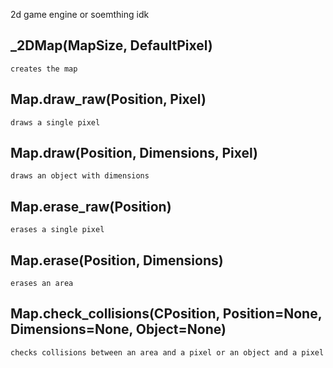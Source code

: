 2d game engine or soemthing idk

## _2DMap(MapSize, DefaultPixel)
	creates the map

## Map.draw_raw(Position, Pixel)
	draws a single pixel

## Map.draw(Position, Dimensions, Pixel)
	draws an object with dimensions

## Map.erase_raw(Position)
	erases a single pixel

## Map.erase(Position, Dimensions)
	erases an area

## Map.check_collisions(CPosition, Position=None, Dimensions=None, Object=None)
	checks collisions between an area and a pixel or an object and a pixel
